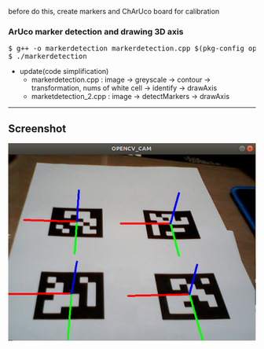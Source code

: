 before do this, create markers and ChArUco board for calibration
### ArUco marker detection and drawing 3D axis
<pre>
$ g++ -o markerdetection markerdetection.cpp $(pkg-config opencv4 --cflags --libs)
$ ./markerdetection
</pre>  

- update(code simplification)  
  - markerdetection.cpp : image -> greyscale -> contour -> transformation, nums of white cell -> identify -> drawAxis  
  - marketdetection_2.cpp : image -> detectMarkers -> drawAxis  

----
  
Screenshot
----
![example](./img/axis.png)
